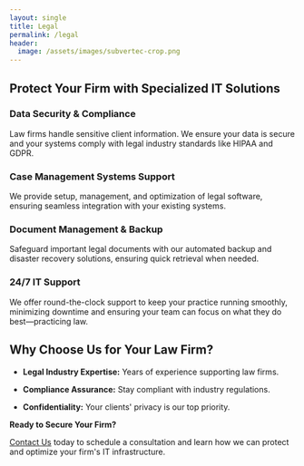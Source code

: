 ```yaml
---
layout: single
title: Legal
permalink: /legal
header:
  image: /assets/images/subvertec-crop.png
---
```


## Protect Your Firm with Specialized IT Solutions

### Data Security & Compliance
Law firms handle sensitive client information. We ensure your data is secure and your systems comply with legal industry standards like HIPAA and GDPR.

### Case Management Systems Support
We provide setup, management, and optimization of legal software, ensuring seamless integration with your existing systems.

### Document Management & Backup
Safeguard important legal documents with our automated backup and disaster recovery solutions, ensuring quick retrieval when needed.

### 24/7 IT Support
We offer round-the-clock support to keep your practice running smoothly, minimizing downtime and ensuring your team can focus on what they do best—practicing law.

## Why Choose Us for Your Law Firm?

- **Legal Industry Expertise:** Years of experience supporting law firms.

- **Compliance Assurance:** Stay compliant with industry regulations.

- **Confidentiality:** Your clients' privacy is our top priority.

**Ready to Secure Your Firm?**

[Contact Us](#) today to schedule a consultation and learn how we can protect and optimize your firm's IT infrastructure.